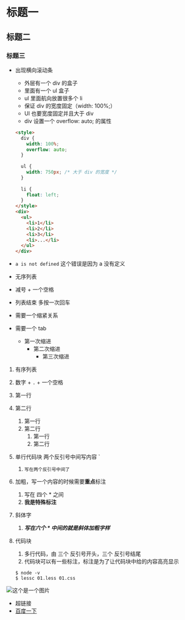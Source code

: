 # 标题一

## 标题二

### 标题三



- 出现横向滚动条

  - 外层有一个 div 的盒子
  - 里面有一个 ul 盒子
  - ul 里面航向放置很多个 li
  - 保证 div 的宽度固定（width: 100%;）
  - Ul 也要宽度固定并且大于 div
  - div 设置一个 overflow: auto; 的属性

  ```html
  <style>
    div {
      width: 100%;
      overflow: auto;
    }
    
    ul {
      width: 750px; /* 大于 div 的宽度 */
    }
    
    li {
      float: left;
    }
  </style>
  <div>
    <ul>
      <li>1</li>
      <li>2</li>
      <li>3</li>
      <li>...</li>
    </ul>
  </div>
  ```



- `a is not defined` 这个错误是因为 a 没有定义



- 无序列表
- 减号 + 一个空格
- 列表结束 多按一次回车
- 需要一个缩紧关系
- 需要一个 tab
  - 第一次缩进
    - 第二次缩进
      - 第三次缩进



1. 有序列表
2. 数字 + `.` + 一个空格

1. 第一行
2. 第二行
   1. 第一行
   2. 第二行
      1. 第一行
      2. 第二行



1. 单行代码块 两个反引号中间写内容 ` 

   1. `写在两个反引号中间了` 

2. 加粗，写一个内容的时候需要**重点**标注

   1. 写在 四个 * 之间
   2. **我是特殊标注**

3. 斜体字

   1. ***写在六个 * 中间的就是斜体加粗字样***

4. 代码块

   1. 多行代码，由 三个 反引号开头，三个 反引号结尾
   2. 代码块可以有一些标注，标注是为了让代码块中给的内容高亮显示

   ```shell
   $ node -v
   $ lessc 01.less 01.css
   ```



![这个是一个图片](./01.png)





- 超链接
- [百度一下](https://www.baidu.com)